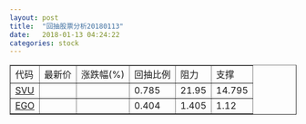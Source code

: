 ```yaml
---
layout: post
title:  "回抽股票分析20180113"
date:   2018-01-13 04:24:22
categories: stock
---
```

<script type="text/javascript">
var stockList = []
stockList.push('gb_svu');
stockList.push('gb_ego');
</script>
<table border="1">
 <tr>
 <td>代码</td>
 <td>最新价</td>
 <td>涨跌幅(%)</td>
 <td>回抽比例</td>
 <td>阻力</td>
 <td>支撑</td>
</tr>
  <tr id="svu">
  <td><a href="http://stock.finance.sina.com.cn/usstock/quotes/SVU.html" target="_blank">SVU</a></td><td></td><td></td><td>0.785</td><td>21.95</td><td>14.795</td></tr>
  <tr id="ego">
  <td><a href="http://stock.finance.sina.com.cn/usstock/quotes/EGO.html" target="_blank">EGO</a></td><td></td><td></td><td>0.404</td><td>1.405</td><td>1.12</td></tr>
</table>
